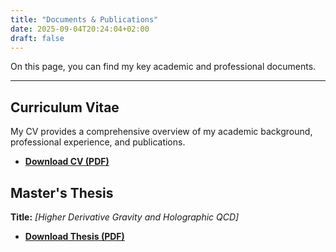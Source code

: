 ```yaml
---
title: "Documents & Publications"
date: 2025-09-04T20:24:04+02:00
draft: false
---
```

On this page, you can find my key academic and professional documents.

---

## Curriculum Vitae

My CV provides a comprehensive overview of my academic background, professional experience, and publications.

*   **[Download CV (PDF)](/CV_maths_and_physics.pdf)**

## Master's Thesis

**Title:** *[Higher Derivative Gravity and Holographic QCD]*

*   **[Download Thesis (PDF)](/note_for_Alejandro.pdf)**
